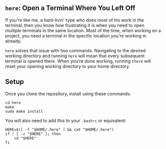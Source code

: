 ## `here`: Open a Terminal Where You Left Off

If you're like me, a hard-livin' type who does most of his work in the terminal, then you know how frustrating it is when you need to open _multiple_ terminals in the same location. Most of the time, when working on a project, you need a terminal in the specific location you're working in already. 

`here` solves that issue with two commands. Navigating to the desired working directory and running `here` will mean that every subsequent terminal is opened there. When you're done working, running `there` will reset your opening working directory to your home directory. 

## Setup

Once you clone the repository, install using these commands.
```
cd here
make
sudo make install
```

You will also need to add this to your `.bashrc` or equivalent:

```{bash}
HERE=$([ -f "$HOME/.here" ] && cat "$HOME/.here")
if ! [ -z "$HERE" ]; then
	cd "$HERE"
fi
```



